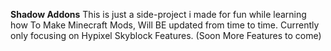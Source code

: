 **Shadow Addons**
This is just a side-project i made for fun while learning how To Make Minecraft Mods, Will BE updated from time to time.
Currently only focusing on Hypixel Skyblock Features. (Soon More Features to come)
